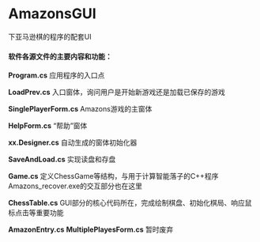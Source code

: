 # AmazonsGUI
下亚马逊棋的程序的配套UI

#### 软件各源文件的主要内容和功能：

**Program.cs**  应用程序的入口点

**LoadPrev.cs**  入口窗体，询问用户是开始新游戏还是加载已保存的游戏

**SinglePlayerForm.cs**  Amazons游戏的主窗体

**HelpForm.cs**  “帮助”窗体

**xx.Designer.cs**  自动生成的窗体初始化器

**SaveAndLoad.cs**  实现读盘和存盘

**Game.cs**  定义ChessGame等结构，与用于计算智能落子的C++程序Amazons_recover.exe的交互部分也在这里

**ChessTable.cs**  GUI部分的核心代码所在，完成绘制棋盘、初始化棋局、响应鼠标点击等重要功能

**AmazonEntry.cs** **MultiplePlayesForm.cs**  暂时废弃